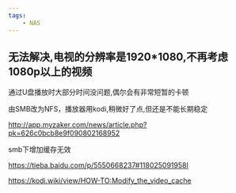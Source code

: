 ```yaml
---
tags:
    - NAS
---
```


## 无法解决,电视的分辨率是1920*1080,不再考虑1080p以上的视频

通过U盘播放时大部分时间没问题,偶尔会有非常短暂的卡顿



由SMB改为NFS，播放器用kodi,稍微好了点,但还是不能长期稳定

http://app.myzaker.com/news/article.php?pk=626c0bcb8e9f090802168952



smb下增加缓存无效

https://tieba.baidu.com/p/5550668237#118025091958l

https://kodi.wiki/view/HOW-TO:Modify_the_video_cache





